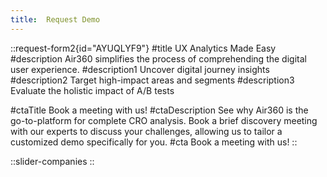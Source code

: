 ```yaml
---
title:  Request Demo
---
```


<!-- ::request-form
#title
Request Demo
#title1
See why Air360 is the go-to-platform for complete CRO analysis. 
#subtitle1
Book a brief discovery meeting with our experts to discuss your challenges, allowing us to tailor a customized demo specifically for you.
:: -->
::request-form2{id="AYUQLYF9"}
#title
UX Analytics Made Easy
#description
Air360 simplifies the process of comprehending the digital user experience.
#description1
Uncover digital journey insights
#description2
Target high-impact areas and segments
#description3
Evaluate the holistic impact of A/B tests

#ctaTitle
Book a meeting with us!
#ctaDescription
See why Air360 is the go-to-platform for complete CRO analysis. 
Book a brief discovery meeting with our experts to discuss your challenges, allowing us to tailor a customized demo specifically for you.
#cta
Book a meeting with us!
::

::slider-companies
::